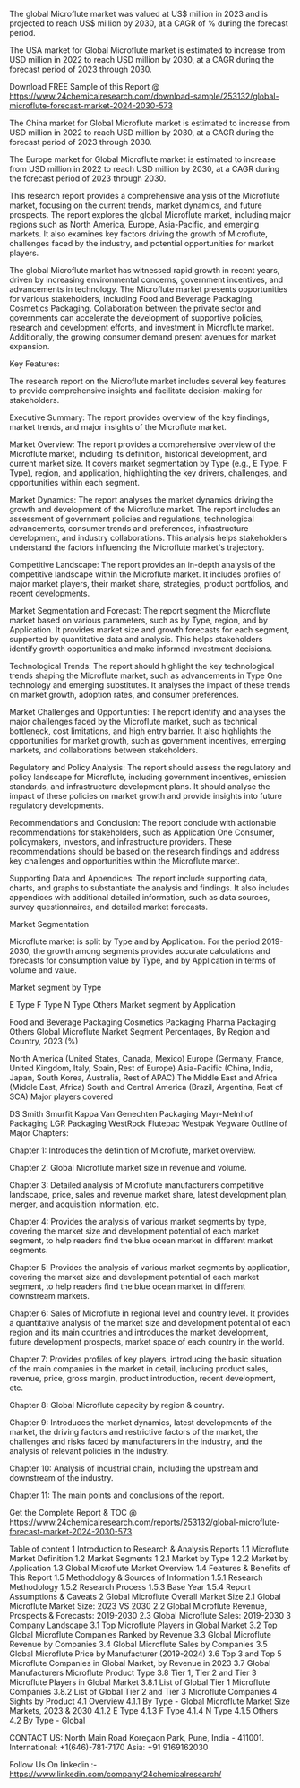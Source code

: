 The global Microflute market was valued at US$ million in 2023 and is projected to reach US$ million by 2030, at a CAGR of % during the forecast period.

The USA market for Global Microflute  market is estimated to increase from USD million in 2022 to reach USD million by 2030, at a CAGR during the forecast period of 2023 through 2030.

Download FREE Sample of this Report @ https://www.24chemicalresearch.com/download-sample/253132/global-microflute-forecast-market-2024-2030-573

The China market for Global Microflute  market is estimated to increase from USD million in 2022 to reach USD million by 2030, at a CAGR during the forecast period of 2023 through 2030.

The Europe market for Global Microflute market is estimated to increase from USD million in 2022 to reach USD million by 2030, at a CAGR during the forecast period of 2023 through 2030.

This research report provides a comprehensive analysis of the Microflute market, focusing on the current trends, market dynamics, and future prospects. The report explores the global Microflute market, including major regions such as North America, Europe, Asia-Pacific, and emerging markets. It also examines key factors driving the growth of Microflute, challenges faced by the industry, and potential opportunities for market players.

The global Microflute market has witnessed rapid growth in recent years, driven by increasing environmental concerns, government incentives, and advancements in technology. The Microflute market presents opportunities for various stakeholders, including Food and Beverage Packaging, Cosmetics Packaging. Collaboration between the private sector and governments can accelerate the development of supportive policies, research and development efforts, and investment in Microflute market. Additionally, the growing consumer demand present avenues for market expansion.

Key Features:

The research report on the Microflute market includes several key features to provide comprehensive insights and facilitate decision-making for stakeholders.

Executive Summary: The report provides overview of the key findings, market trends, and major insights of the Microflute market.

Market Overview: The report provides a comprehensive overview of the Microflute market, including its definition, historical development, and current market size. It covers market segmentation by Type (e.g., E Type, F Type), region, and application, highlighting the key drivers, challenges, and opportunities within each segment.

Market Dynamics: The report analyses the market dynamics driving the growth and development of the Microflute market. The report includes an assessment of government policies and regulations, technological advancements, consumer trends and preferences, infrastructure development, and industry collaborations. This analysis helps stakeholders understand the factors influencing the Microflute market's trajectory.

Competitive Landscape: The report provides an in-depth analysis of the competitive landscape within the Microflute market. It includes profiles of major market players, their market share, strategies, product portfolios, and recent developments.

Market Segmentation and Forecast: The report segment the Microflute market based on various parameters, such as by Type, region, and by Application. It provides market size and growth forecasts for each segment, supported by quantitative data and analysis. This helps stakeholders identify growth opportunities and make informed investment decisions.

Technological Trends: The report should highlight the key technological trends shaping the Microflute market, such as advancements in Type One technology and emerging substitutes. It analyses the impact of these trends on market growth, adoption rates, and consumer preferences.

Market Challenges and Opportunities: The report identify and analyses the major challenges faced by the Microflute market, such as technical bottleneck, cost limitations, and high entry barrier. It also highlights the opportunities for market growth, such as government incentives, emerging markets, and collaborations between stakeholders.

Regulatory and Policy Analysis: The report should assess the regulatory and policy landscape for Microflute, including government incentives, emission standards, and infrastructure development plans. It should analyse the impact of these policies on market growth and provide insights into future regulatory developments.

Recommendations and Conclusion: The report conclude with actionable recommendations for stakeholders, such as Application One Consumer, policymakers, investors, and infrastructure providers. These recommendations should be based on the research findings and address key challenges and opportunities within the Microflute market.

Supporting Data and Appendices: The report include supporting data, charts, and graphs to substantiate the analysis and findings. It also includes appendices with additional detailed information, such as data sources, survey questionnaires, and detailed market forecasts.

Market Segmentation

Microflute market is split by Type and by Application. For the period 2019-2030, the growth among segments provides accurate calculations and forecasts for consumption value by Type, and by Application in terms of volume and value.

Market segment by Type

E Type
F Type
N Type
Others
Market segment by Application

Food and Beverage Packaging
Cosmetics Packaging
Pharma Packaging
Others
Global Microflute Market Segment Percentages, By Region and Country, 2023 (%)

North America (United States, Canada, Mexico)
Europe (Germany, France, United Kingdom, Italy, Spain, Rest of Europe)
Asia-Pacific (China, India, Japan, South Korea, Australia, Rest of APAC)
The Middle East and Africa (Middle East, Africa)
South and Central America (Brazil, Argentina, Rest of SCA)
Major players covered

DS Smith
Smurfit Kappa
Van Genechten Packaging
Mayr-Melnhof Packaging
LGR Packaging
WestRock
Flutepac
Westpak
Vegware
Outline of Major Chapters:

Chapter 1: Introduces the definition of Microflute, market overview.

Chapter 2: Global Microflute market size in revenue and volume.

Chapter 3: Detailed analysis of Microflute manufacturers competitive landscape, price, sales and revenue market share, latest development plan, merger, and acquisition information, etc.

Chapter 4: Provides the analysis of various market segments by type, covering the market size and development potential of each market segment, to help readers find the blue ocean market in different market segments.

Chapter 5: Provides the analysis of various market segments by application, covering the market size and development potential of each market segment, to help readers find the blue ocean market in different downstream markets.

Chapter 6: Sales of Microflute in regional level and country level. It provides a quantitative analysis of the market size and development potential of each region and its main countries and introduces the market development, future development prospects, market space of each country in the world.

Chapter 7: Provides profiles of key players, introducing the basic situation of the main companies in the market in detail, including product sales, revenue, price, gross margin, product introduction, recent development, etc.

Chapter 8: Global Microflute capacity by region & country.

Chapter 9: Introduces the market dynamics, latest developments of the market, the driving factors and restrictive factors of the market, the challenges and risks faced by manufacturers in the industry, and the analysis of relevant policies in the industry.

Chapter 10: Analysis of industrial chain, including the upstream and downstream of the industry.

Chapter 11: The main points and conclusions of the report.

Get the Complete Report & TOC @ https://www.24chemicalresearch.com/reports/253132/global-microflute-forecast-market-2024-2030-573

Table of content
1 Introduction to Research & Analysis Reports
1.1 Microflute Market Definition
1.2 Market Segments
1.2.1 Market by Type
1.2.2 Market by Application
1.3 Global Microflute Market Overview
1.4 Features & Benefits of This Report
1.5 Methodology & Sources of Information
1.5.1 Research Methodology
1.5.2 Research Process
1.5.3 Base Year
1.5.4 Report Assumptions & Caveats
2 Global Microflute Overall Market Size
2.1 Global Microflute Market Size: 2023 VS 2030
2.2 Global Microflute Revenue, Prospects & Forecasts: 2019-2030
2.3 Global Microflute Sales: 2019-2030
3 Company Landscape
3.1 Top Microflute Players in Global Market
3.2 Top Global Microflute Companies Ranked by Revenue
3.3 Global Microflute Revenue by Companies
3.4 Global Microflute Sales by Companies
3.5 Global Microflute Price by Manufacturer (2019-2024)
3.6 Top 3 and Top 5 Microflute Companies in Global Market, by Revenue in 2023
3.7 Global Manufacturers Microflute Product Type
3.8 Tier 1, Tier 2 and Tier 3 Microflute Players in Global Market
3.8.1 List of Global Tier 1 Microflute Companies
3.8.2 List of Global Tier 2 and Tier 3 Microflute Companies
4 Sights by Product
4.1 Overview
4.1.1 By Type - Global Microflute Market Size Markets, 2023 & 2030
4.1.2 E Type
4.1.3 F Type
4.1.4 N Type
4.1.5 Others
4.2 By Type - Global

CONTACT US:
North Main Road Koregaon Park, Pune, India - 411001.
International: +1(646)-781-7170
Asia: +91 9169162030

Follow Us On linkedin :- https://www.linkedin.com/company/24chemicalresearch/
